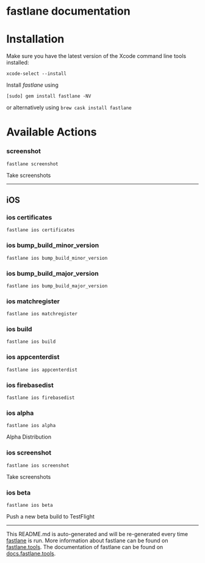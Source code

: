 fastlane documentation
================
# Installation

Make sure you have the latest version of the Xcode command line tools installed:

```
xcode-select --install
```

Install _fastlane_ using
```
[sudo] gem install fastlane -NV
```
or alternatively using `brew cask install fastlane`

# Available Actions
### screenshot
```
fastlane screenshot
```
Take screenshots

----

## iOS
### ios certificates
```
fastlane ios certificates
```

### ios bump_build_minor_version
```
fastlane ios bump_build_minor_version
```

### ios bump_build_major_version
```
fastlane ios bump_build_major_version
```

### ios matchregister
```
fastlane ios matchregister
```

### ios build
```
fastlane ios build
```

### ios appcenterdist
```
fastlane ios appcenterdist
```

### ios firebasedist
```
fastlane ios firebasedist
```

### ios alpha
```
fastlane ios alpha
```
Alpha Distribution
### ios screenshot
```
fastlane ios screenshot
```
Take screenshots
### ios beta
```
fastlane ios beta
```
Push a new beta build to TestFlight

----

This README.md is auto-generated and will be re-generated every time [fastlane](https://fastlane.tools) is run.
More information about fastlane can be found on [fastlane.tools](https://fastlane.tools).
The documentation of fastlane can be found on [docs.fastlane.tools](https://docs.fastlane.tools).
